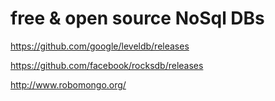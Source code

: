 # free & open source NoSql DBs  



https://github.com/google/leveldb/releases  

https://github.com/facebook/rocksdb/releases  

http://www.robomongo.org/  




